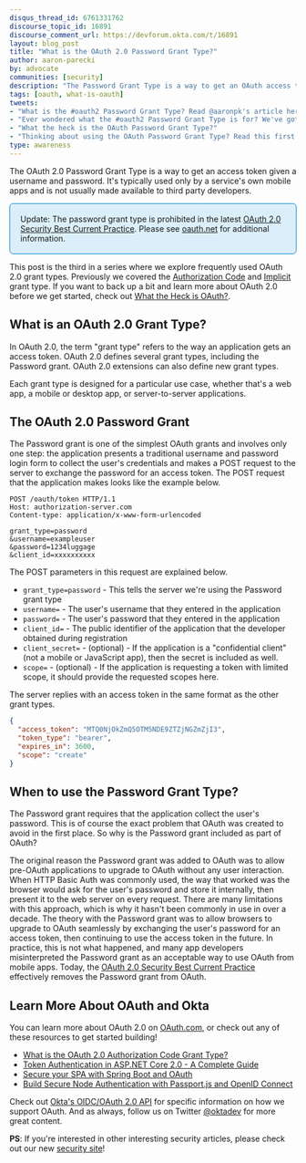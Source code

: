 ```yaml
---
disqus_thread_id: 6761331762
discourse_topic_id: 16891
discourse_comment_url: https://devforum.okta.com/t/16891
layout: blog_post
title: "What is the OAuth 2.0 Password Grant Type?"
author: aaron-parecki
by: advocate
communities: [security]
description: "The Password Grant Type is a way to get an OAuth access token given a username and password."
tags: [oauth, what-is-oauth]
tweets:
- "What is the #oauth2 Password Grant Type? Read @aaronpk's article here:"
- "Ever wondered what the #oauth2 Password Grant Type is for? We've got you covered."
- "What the heck is the OAuth Password Grant Type?"
- "Thinking about using the OAuth Password Grant Type? Read this first:"
type: awareness
---
```


The OAuth 2.0 Password Grant Type is a way to get an access token given a username and password. It's typically used only by a service's own mobile apps and is not usually made available to third party developers.

<div style="padding: 18px; border: 1px #007dc1 solid; background: #dbeffb; border-radius: 6px;">
Update: The password grant type is prohibited in the latest <a href="https://datatracker.ietf.org/doc/html/draft-ietf-oauth-security-topics-13#section-3.4">OAuth 2.0 Security Best Current Practice</a>. Please see <a href="https://oauth.net/2/grant-types/password/">oauth.net</a> for additional information.
</div>

This post is the third in a series where we explore frequently used OAuth 2.0 grant types. Previously we covered the [Authorization Code](/blog/2018/04/10/oauth-authorization-code-grant-type) and [Implicit](/blog/2018/05/24/what-is-the-oauth2-implicit-grant-type) grant type. If you want to back up a bit and learn more about OAuth 2.0 before we get started, check out [What the Heck is OAuth?](/blog/2017/06/21/what-the-heck-is-oauth).

## What is an OAuth 2.0 Grant Type?

In OAuth 2.0, the term "grant type" refers to the way an application gets an access token. OAuth 2.0 defines several grant types, including the Password grant. OAuth 2.0 extensions can also define new grant types.

Each grant type is designed for a particular use case, whether that's a web app, a mobile or desktop app, or server-to-server applications.

## The OAuth 2.0 Password Grant

The Password grant is one of the simplest OAuth grants and involves only one step: the application presents a traditional username and password login form to collect the user's credentials and makes a POST request to the server to exchange the password for an access token. The POST request that the application makes looks like the example below.

```http
POST /oauth/token HTTP/1.1
Host: authorization-server.com
Content-type: application/x-www-form-urlencoded

grant_type=password
&username=exampleuser
&password=1234luggage
&client_id=xxxxxxxxxx
```

The POST parameters in this request are explained below.

* `grant_type=password` - This tells the server we're using the Password grant type
* `username=` - The user's username that they entered in the application
* `password=` - The user's password that they entered in the application
* `client_id=` - The public identifier of the application that the developer obtained during registration
* `client_secret=` - (optional) - If the application is a "confidential client" (not a mobile or JavaScript app), then the secret is included as well.
* `scope=` - (optional) - If the application is requesting a token with limited scope, it should provide the requested scopes here.

The server replies with an access token in the same format as the other grant types.

```json
{
  "access_token": "MTQ0NjOkZmQ5OTM5NDE9ZTZjNGZmZjI3",
  "token_type": "bearer",
  "expires_in": 3600,
  "scope": "create"
}
```

## When to use the Password Grant Type?

The Password grant requires that the application collect the user's password. This is of course the exact problem that OAuth was created to avoid in the first place. So why is the Password grant included as part of OAuth?

The original reason the Password grant was added to OAuth was to allow pre-OAuth applications to upgrade to OAuth without any user interaction. 
When HTTP Basic Auth was commonly used, the way that worked was the browser would ask for the user's password and store it internally, then present it to the web server on every request. There are many limitations with this approach, which is why it hasn't been commonly in use in over a decade. The theory with the Password grant was to allow browsers to upgrade to OAuth seamlessly by exchanging the user's password for an access token, then continuing to use the access token in the future.
In practice, this is not what happened, and many app developers misinterpreted the Password grant as an acceptable way to use OAuth from mobile apps. Today, the <a href="https://datatracker.ietf.org/doc/html/draft-ietf-oauth-security-topics-13#section-3.4">OAuth 2.0 Security Best Current Practice</a> effectively removes the Password grant from OAuth.

## Learn More About OAuth and Okta

You can learn more about OAuth 2.0 on [OAuth.com](https://www.oauth.com/oauth2-servers/access-tokens/password-grant/), or check out any of these resources to get started building!

* [What is the OAuth 2.0 Authorization Code Grant Type?](/blog/2018/04/10/oauth-authorization-code-grant-type)
* [Token Authentication in ASP.NET Core 2.0 - A Complete Guide](/blog/2018/03/23/token-authentication-aspnetcore-complete-guide)
* [Secure your SPA with Spring Boot and OAuth](/blog/2017/10/27/secure-spa-spring-boot-oauth)
* [Build Secure Node Authentication with Passport.js and OpenID Connect](/blog/2018/05/18/node-authentication-with-passport-and-oidc)

Check out [Okta's OIDC/OAuth 2.0 API](/docs/reference/api/oidc/) for specific information on how we support OAuth. And as always, follow us on Twitter [@oktadev](https://twitter.com/oktadev) for more great content.

**PS**: If you're interested in other interesting security articles, please check out our new [security site](https://sec.okta.com/)!
